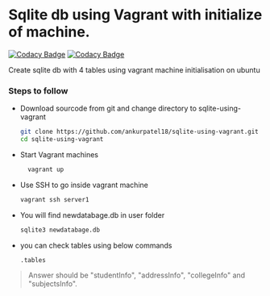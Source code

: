 # Sqlite db using Vagrant with initialize of machine.

[![Codacy Badge](https://api.codacy.com/project/badge/Grade/ce105a9845164503b2c6a495f32a99cd)](https://app.codacy.com/app/ankurpatel18/sqlite-using-vagrant?utm_source=github.com&utm_medium=referral&utm_content=ankurpatel18/sqlite-using-vagrant&utm_campaign=Badge_Grade_Dashboard)
[![Codacy Badge](https://api.codacy.com/project/badge/Grade/ce105a9845164503b2c6a495f32a99cd)](https://app.codacy.com/app/ankurpatel18/sqlite-using-vagrant?utm_source=github.com&utm_medium=referral&utm_content=ankurpatel18/sqlite-using-vagrant&utm_campaign=Badge_Grade_Dashboard)

Create sqlite db with 4 tables using vagrant machine initialisation on ubuntu

### Steps to follow
 - Download sourcode from git and change directory to sqlite-using-vagrant
    ```sh
    git clone https://github.com/ankurpatel18/sqlite-using-vagrant.git
    cd sqlite-using-vagrant
    ```
- Start Vagrant machines
  ```sh
    vagrant up 
    ```
- Use SSH to go inside vagrant machine 
    ```sh
    vagrant ssh server1 
    ```
- You will find newdatabage.db in user folder 
    ```sh
    sqlite3 newdatabage.db
    ```
- you can check tables using below commands
    ```sh
    .tables
    ```
> Answer should be "studentInfo", "addressInfo", "collegeInfo" and "subjectsInfo".
